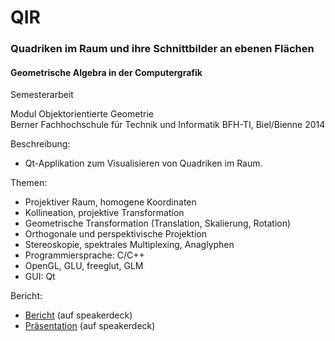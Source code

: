 # QIR
### Quadriken im Raum und ihre Schnittbilder an ebenen Flächen

#### Geometrische Algebra in der Computergrafik

Semesterarbeit

Modul Objektorientierte Geometrie<br>
Berner Fachhochschule für Technik und Informatik BFH-TI, Biel/Bienne 2014

Beschreibung:
- Qt-Applikation zum Visualisieren von Quadriken im Raum.

Themen:
- Projektiver Raum, homogene Koordinaten
- Kollineation, projektive Transformation
- Geometrische Transformation (Translation, Skalierung, Rotation)
- Orthogonale und perspektivische Projektion
- Stereoskopie, spektrales Multiplexing, Anaglyphen
- Programmiersprache: C/C++
- OpenGL, GLU, freeglut, GLM
- GUI: Qt

Bericht:
- <a target="_blank" href="https://speakerdeck.com/brugr9/quadriken-im-raum-und-ihre-schnittbilder-an-ebenen-flachen-bericht">Bericht</a> (auf speakerdeck)
- <a target="_blank" href="https://speakerdeck.com/brugr9/quadriken-im-raum-und-ihre-schnittbilder-an-ebenen-flachen-prasentation">Präsentation</a> (auf speakerdeck)
